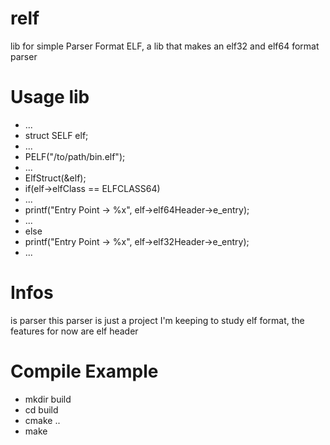 # relf
lib for simple Parser Format ELF, 
a lib that makes an elf32 and elf64 format parser

# Usage lib
* ...
* struct SELF elf;
* ...
* PELF("/to/path/bin.elf");
* ...
* ElfStruct(&elf);
* if(elf->elfClass == ELFCLASS64)
*   ...
*   printf("Entry Point -> %x", elf->elf64Header->e_entry);
*   ...
* else
*   printf("Entry Point -> %x", elf->elf32Header->e_entry);
*   ...

# Infos

is parser this parser is just a project I'm keeping to 
study elf format, the features for now are elf header

# Compile Example

* mkdir build
* cd build
* cmake ..
* make 
